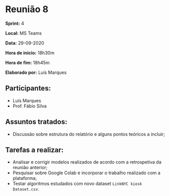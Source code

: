 # Reunião 8

**Sprint:** 4

**Local:** MS Teams

**Data:** 29-09-2020

**Hora de inicio:** 18h30m

**Hora de fim:** 18h45m

**Elaborado por:** Luís Marques

## Participantes:

- Luís Marques
- Prof. Fábio Silva

## Assuntos tratados:

- Discussão sobre estrutura do relatório e alguns pontos teóricos a incluir;

## Tarefas a realizar:

- Analisar e corrigir modelos realizados de acordo com a retrospetiva da reunião anterior;
- Pesquisar sobre Google Colab e incorporar o trabalho realizado com a plataforma;
- Testar algoritmos estudados com novo dataset `LinkNYC kiosk Dataset.csv`.

<!-- ## Retrospetiva:

`29-09-2020` -->

